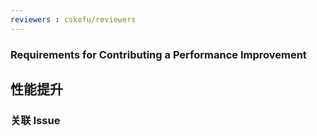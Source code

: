 ```yaml
---
reviewers : cskefu/reviewers
---
```


### Requirements for Contributing a Performance Improvement

## 性能提升

### 关联 Issue #
